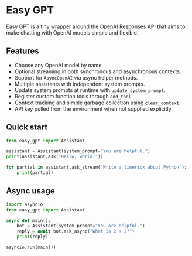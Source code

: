 # Easy GPT

Easy GPT is a tiny wrapper around the OpenAI Responses API that aims to make
chatting with OpenAI models simple and flexible.

## Features

- Choose any OpenAI model by name.
- Optional streaming in both synchronous and asynchronous contexts.
- Support for `AsyncOpenAI` via async helper methods.
- Multiple assistants with independent system prompts.
- Update system prompts at runtime with `update_system_prompt`.
- Register custom function tools through `add_tool`.
- Context tracking and simple garbage collection using `clear_context`.
- API key pulled from the environment when not supplied explicitly.

## Quick start

```python
from easy_gpt import Assistant

assistant = Assistant(system_prompt="You are helpful.")
print(assistant.ask("Hello, world!"))

for partial in assistant.ask_stream("Write a limerick about Python"):
    print(partial)
```

## Async usage

```python
import asyncio
from easy_gpt import Assistant

async def main():
    bot = Assistant(system_prompt="You are helpful.")
    reply = await bot.ask_async("What is 2 + 2?")
    print(reply)

asyncio.run(main())
```


